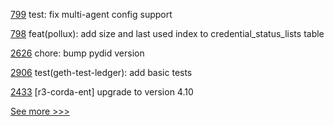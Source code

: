 
[799](https://github.com/hyperledger-labs/open-enterprise-agent/pull/799) test: fix multi-agent config support

[798](https://github.com/hyperledger-labs/open-enterprise-agent/pull/798) feat(pollux): add size and last used index to credential_status_lists table

[2626](https://github.com/hyperledger/aries-cloudagent-python/pull/2626) chore: bump pydid version

[2906](https://github.com/hyperledger/cacti/pull/2906) test(geth-test-ledger): add basic tests

[2433](https://github.com/hyperledger/bevel/pull/2433) [r3-corda-ent] upgrade to version 4.10


[See more >>>](https://start-here.hyperledger.org/pull-requests)
